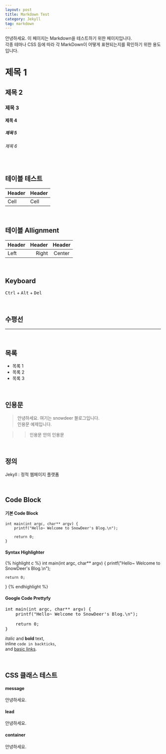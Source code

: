 ```yaml
---
layout: post
title: Markdown Test
category: Jekyll
tag: markdown
---
```


안녕하세요. 이 페이지는 Markdown을 테스트하기 위한 페이지입니다.  
각종 테마나 CSS 등에 따라 각 MarkDown이 어떻게 표현되는지를 확인하기 위한 용도입니다.


# 제목 1

## 제목 2

### 제목 3

#### 제목 4

##### 제목 5

###### 제목 6

<br>


## 테이블 테스트

Header | Header
------ | ------
Cell   | Cell  

<br>

## 테이블 Allignment

Header | Header | Header
:----- | -----: | :----:
Left   | Right  | Center

<br>

## Keyboard

<kbd>Ctrl</kbd> + <kbd>Alt</kbd> + <kbd>Del</kbd>

<br>

## 수평선

---

<br>

## 목록

* 목록 1
* 목록 2
* 목록 3

<br>

## 인용문

> 안녕하세요. 여기는 snowdeer 블로그입니다.  
인용문 예제입니다.

> > 인용문 안의 인용문

<br>

## 정의

Jekyll
: 정적 웹페이지 플랫폼

<br>

## Code Block

#### 기본 Code Block

~~~
int main(int argc, char** argv) {
    printf("Hello~ Welcome to SnowDeer's Blog.\n");
  
    return 0;
}
~~~

#### Syntax Highlighter

{% highlight c %}
int main(int argc, char** argv) {
    printf("Hello~ Welcome to SnowDeer's Blog.\n");
  
    return 0;
}
{% endhighlight %}


#### Google Code Prettyfy

<pre class="prettyprint">
int main(int argc, char** argv) {
    printf("Hello~ Welcome to SnowDeer's Blog.\n");
  
    return 0;
}
</pre>



_italic_ and **bold** text,  
inline `code in backticks`,  
and [basic links](http://snowdeer.github.io).


<br>

## CSS 클래스 테스트

#### message

<p class="message">	
안녕하세요.
</p>

#### lead

<p class="lead">	
안녕하세요.
</p>

#### container

<p class="container">	
안녕하세요.
</p>
